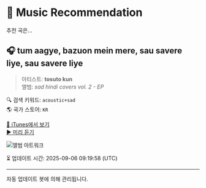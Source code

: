 
# 🎵 Music Recommendation

추천 곡은...

## 🎧 tum aagye, bazuon mein mere, sau savere liye, sau savere liye  
> 아티스트: **tosuto kun**  
> 앨범: _sad hindi covers vol. 2 - EP_  

🔍 검색 키워드: `acoustic+sad`  
🌎 국가 스토어: `KR`

[🔗 iTunes에서 보기](https://music.apple.com/kr/album/tum-aagye-bazuon-mein-mere-sau-savere-liye-sau-savere-liye/1787326122?i=1787326127&uo=4)  
[▶️ 미리 듣기](https://audio-ssl.itunes.apple.com/itunes-assets/AudioPreview211/v4/08/8e/68/088e68ae-4cd7-331c-1c24-fe45672e9358/mzaf_237467748207201123.plus.aac.p.m4a)

![앨범 아트워크](https://is1-ssl.mzstatic.com/image/thumb/Music221/v4/e1/ca/b2/e1cab217-19f0-7b9e-1cf3-62cbf3334fc9/303717.jpg/100x100bb.jpg)

⏳ 업데이트 시간: 2025-09-06 09:19:58 (UTC)

---
자동 업데이트 봇에 의해 관리됩니다.
